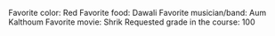 Favorite color: Red
Favorite food: Dawali
Favorite musician/band: Aum Kalthoum
Favorite movie: Shrik
Requested grade in the course: 100
